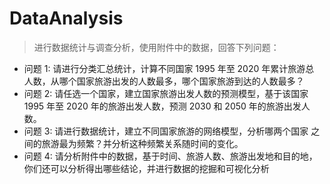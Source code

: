 # DataAnalysis
> 进行数据统计与调查分析，使用附件中的数据，回答下列问题：
* 问题 1: 请进行分类汇总统计，计算不同国家 1995 年至 2020 年累计旅游总
人数，从哪个国家旅游出发的人数最多，哪个国家旅游到达的人数最多？
* 问题 2: 请任选一个国家，建立国家旅游出发人数的预测模型，基于该国家
1995 年至 2020 年的旅游出发人数，预测 2030 和 2050 年的旅游出发人数。
* 问题 3: 请进行数据统计，建立不同国家旅游的网络模型，分析哪两个国家
之间的旅游最为频繁？并分析这种频繁关系随时间的变化。
* 问题 4: 请分析附件中的数据，基于时间、旅游人数、旅游出发地和目的地，
你们还可以分析得出哪些结论，并进行数据的挖掘和可视化分析